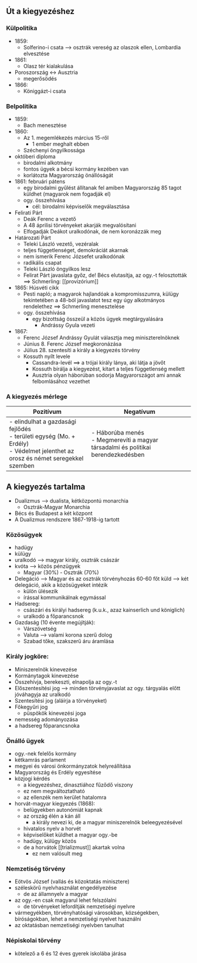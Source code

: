 ## Út a kiegyezéshez
### Külpolitika
- 1859:
	- Solferino-i csata --> osztrák vereség az olaszok ellen, Lombardia elvesztése
- 1861:
	- Olasz tér kialakulása
- Poroszország <-> Ausztria
	- megerősödés
- 1866:
	- Königgázt-i csata
### Belpolitika
- 1859:
	- Bach menesztése
- 1860:
	- Az 1. megemlékezés március 15-ről
		- 1 ember meghalt ebben
	- Széchenyi öngyilkossága
- októberi diploma
	- birodalmi alkotmány
	- fontos ügyek a bécsi kormány kezében van
	- korlátozta Magyarország önállóságát
- 1861: februári pátens
	- egy birodalmi gyűlést állítanak fel amiben Magyarország 85 tagot küldhet (magyarok nem fogadják el)
	- ogy. összehívása
		- cél: birodalmi képviselők megválasztása
- Felirati Párt
	- Deák Ferenc a vezető
	- A 48 áprilisi törvényeket akarják megvalósítani
	- Elfogadják Deákot uralkodónak, de nem koronázzák meg
- Határozati Párt
	- Teleki László vezető, vezéralak
	- teljes függetlenséget, demokráciát akarnak
	- nem ismerik Ferenc Józsefet uralkodónak
	- radikális csapat
	- Teleki László öngyilkos lesz
	- Felirat Párt javaslata győz, de! Bécs elutasítja, az ogy.-t felosztották ==> Schmerling: [[provizórium]]
- 1865: Húsvéti cikk
	- Pesti napló; a magyarok hajlandóak a kompromisszumra, külügy tekintetében a 48-ból javaslatot tesz egy úgy alkotmányos rendelethez ==> Schmerling menesztelése
	- ogy. összehívása
		- egy bizottság összeül a közös ügyek megtárgyalására
			- Andrássy Gyula vezeti
- 1867:
	- Ferenc József Andrássy Gyulát választja meg miniszterelnöknek
	- Június 8. Ferenc József megkoronázása
	- Július 28. szentesíti a király a kiegyezés törvény
	- Kossuth nyílt levele
		- Cassandra-levél ==> a trójai király lánya, aki látja a jövőt
		- Kossuth bírálja a kiegyezést, kitart a teljes függetlenség mellett
		- Ausztria olyan háborúban sodorja Magyarországot ami annak felbomlásához vezethet
### A kiegyezés mérlege
| Pozitívum | Negatívum |
| ---- | ---- |
| - elindulhat a gazdasági fejlődés<br>- területi egység (Mo. + Erdély)<br>- Védelmet jelenthet az orosz és német seregekkel szemben<br> | - Háborúba menés<br>- Megmerevíti a magyar társadalmi és politikai berendezkedésben |
## A kiegyezés tartalma
- Dualizmus --> dualista, kétközpontú monarchia
	- Osztrák-Magyar Monarchia
- Bécs és Budapest a két központ
- A Dualizmus rendszere 1867-1918-ig tartott
### Közösügyek
- hadügy
- külügy
- uralkodó --> magyar király, osztrák császár
- kvóta --> közös pénzügyek
	- Magyar (30%) - Osztrák (70%)
- Delegáció --> Magyar és az osztrák törvényhozás 60-60 főt küld --> két delegáció, akik a közösügyeket intézik
	- külön ülésezik
	- írással kommunikálnak egymással
- Hadsereg:
	- császári és királyi hadsereg (k.u.k., azaz kainserlich und königlich)
	- uralkodó a főparancsnok
- Gazdaság (10 évente megújítják):
	- Várszövetség
	- Valuta --> valami korona szerű dolog
	- Szabad tőke, szakszerű áru áramlása
### Király jogköre:
- Miniszerelnök kinevezése
- Kormánytagok kinevezése
- Összehívja, berekeszti, elnapolja az ogy.-t
- Előszentesítési jog --> minden törvényjavaslat az ogy. tárgyalás előtt jóváhagyja az uralkodó
- Szentesítési jog (aláírja a törvényeket)
- Főkegyűri jog
	- püspökök kinevezési joga
- nemesség adományozása
- a hadsereg főparancsnoka
### Önálló ügyek
- ogy.-nek felelős kormány
- kétkamrás parlament
- megyei és városi önkormányzatok helyreállítása
- Magyarország és Erdély egyesítése
- közjogi kérdés
	- a kiegyezéshez, dinasztiához fűződő viszony
	- ez nem megváltoztatható
	- az ellenzék nem kerület hatalomra
- horvát-magyar kiegyezés (1868):
	- belügyekben autonómiát kapnak
	- az ország élén a kán áll
		- a király nevezi ki, de a magyar miniszerelnök beleegyezésével
	- hivatalos nyelv a horvét
	- képviselőket küldhet a magyar ogy.-be
	- hadügy, külügy közös
	- de a horvátok [[trializmust]] akartak volna
		- ez nem valósult meg
### Nemzetiség törvény
- Eötvös József (vallás és közoktatás minisztere)
- széleskörű nyelvhasználat engedélyezése
	- de az államnyelv a magyar
- az ogy.-en csak magyarul lehet felszólalni
	- de törvényeket lefordítják nemzetiségi nyelvre
- vármegyékben, törvényhatósági városokban, községekben, bíróságokban, lehet a nemzetiségi nyelvet használni
- az oktatásban nemzetiségi nyelvben tanulhat
### Népiskolai törvény
- kötelező a 6 és 12 éves gyerek iskolába járása